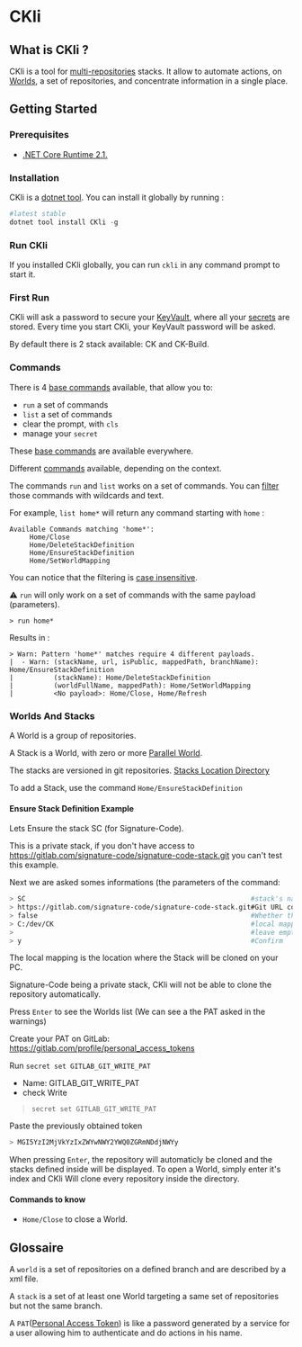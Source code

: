# CKli

## What is CKli ?

CKli is a tool for <u>multi-repositories</u> stacks. It allow to automate actions, on <u>Worlds</u>, a set of repositories, and concentrate information in a single place.

## Getting Started

### Prerequisites

- [.NET Core Runtime 2.1.](https://dotnet.microsoft.com/)



### Installation

CKli is a [dotnet tool](https://docs.microsoft.com/en-us/dotnet/core/tools/global-tools). You can install it globally by running :

```powershell
#latest stable
dotnet tool install CKli -g
```



### Run CKli

If you installed CKli globally, you can run `ckli` in any command prompt to start it.  



### First Run

CKli will ask a password to secure your [KeyVault](docs/KeyVault.md), where all your [secrets](docs/TODO.md) are stored. Every time you start CKli, your KeyVault password will be asked.

By default there is 2 stack available: CK and CK-Build.



### Commands

There is 4 <u>base commands</u> available, that allow you to:

- `run` a set of commands
- `list` a set of commands
- clear the prompt, with `cls`
- manage your `secret`

These <u>base commands</u> are available everywhere.

Different <u>commands</u> available, depending on the context.

The commands `run` and `list` works on a set of commands. You can <u>filter</u> those commands with wildcards and text.

For example, `list home*`  will return any command starting with `home` : 

```
Available Commands matching 'home*':
     Home/Close
     Home/DeleteStackDefinition
     Home/EnsureStackDefinition
     Home/SetWorldMapping
```

You can notice that the filtering is <u>case insensitive</u>.

 :warning: ​`run` will only work on a set of commands with the same payload (parameters).

`> run home*`

Results in :
```
> Warn: Pattern 'home*' matches require 4 different payloads.
|  - Warn: (stackName, url, isPublic, mappedPath, branchName): Home/EnsureStackDefinition
|          (stackName): Home/DeleteStackDefinition
|          (worldFullName, mappedPath): Home/SetWorldMapping
|          <No payload>: Home/Close, Home/Refresh
```



### Worlds And Stacks

A World is a group of repositories.

A Stack is a World, with zero or more [Parallel World](docs/ParallelWorlds.md).

The stacks are versioned in git repositories. [Stacks Location Directory](docs/TODO.md)

To add a Stack, use the command `Home/EnsureStackDefinition`  



#### Ensure Stack Definition Example

Lets Ensure the stack SC (for Signature-Code).

This is a private stack, if you don't have access to https://gitlab.com/signature-code/signature-code-stack.git you can't test this example.

Next we are asked somes informations (the parameters of the command:
```bash
> SC                                                        #stack's name
> https://gitlab.com/signature-code/signature-code-stack.git#Git URL containing the stack
> false                                                     #Whether the stack is public
> C:/dev/CK                                                 #local mapping
>                                                           #leave empty
> y                                                         #Confirm
```
The local mapping is the location where the Stack will be cloned on your PC.

Signature-Code being a private stack, CKli will not be able to clone the repository automatically.

Press `Enter` to see the Worlds list (We can see a the PAT asked in the warnings)


Create your PAT on GitLab: https://gitlab.com/profile/personal_access_tokens

Run `secret set GITLAB_GIT_WRITE_PAT`

* Name: GITLAB_GIT_WRITE_PAT
* check Write

> `secret set GITLAB_GIT_WRITE_PAT`

Paste the previously obtained token
``` bash
> MGI5YzI2MjVkYzIxZWYwNWY2YWQ0ZGRmNDdjNWYy
```

When pressing `Enter`, the repository will automaticly be cloned and the stacks defined inside will be displayed.
To open a World, simply enter it's index and CKli Will clone every repository inside the directory.



#### Commands to know

- `Home/Close` to close a World.


## Glossaire
A `world` is a set of repositories on a defined branch and are described by a xml file.

A `stack` is a set of at least one World targeting a same set of repositories but not the same branch.

A `PAT`([Personal Access Token](https://docs.gitlab.com/ee/user/profile/personal_access_tokens.html)) is like a password generated by a service for a user allowing him to authenticate and do actions in his name.

